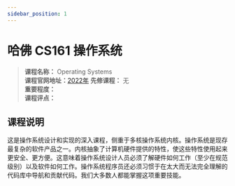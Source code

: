 ```yaml
---
sidebar_position: 1
---
```


# 哈佛 CS161 操作系统




>**课程名称：** Operating Systems   
**课程官网地址：**[2022年](https://read.seas.harvard.edu/cs161/2022/)
**先修课程：** 无  
**重要程度：**     
**课程评点：** 


## 课程说明
这是操作系统设计和实现的深入课程，侧重于多核操作系统内核。操作系统是现存最复杂的软件产品之一。内核抽象了计算机硬件提供的特性，使这些特性使用起来更安全、更方便。这意味着操作系统设计人员必须了解硬件如何工作（至少在规范级别）以及软件如何工作。操作系统程序员还必须习惯于在太大而无法完全理解的代码库中导航和贡献代码。我们大多数人都能掌握这项重要技能。


<Comment></Comment>


